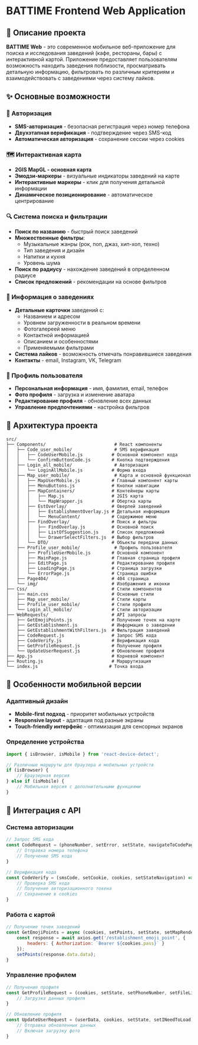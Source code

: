 # BATTIME Frontend Web Application

## 📱 Описание проекта

**BATTIME Web** - это современное мобильное веб-приложение для поиска и исследования заведений (кафе, рестораны, бары) с интерактивной картой. Приложение предоставляет пользователям возможность находить заведения поблизости, просматривать детальную информацию, фильтровать по различным критериям и взаимодействовать с заведениями через систему лайков.

## ✨ Основные возможности

### 🔐 Авторизация
- **SMS-авторизация** - безопасная регистрация через номер телефона
- **Двухэтапная верификация** - подтверждение через SMS-код
- **Автоматическая авторизация** - сохранение сессии через cookies

### 🗺️ Интерактивная карта
- **2GIS MapGL - основная карта**
- **Эмодзи-маркеры** - визуальные индикаторы заведений на карте
- **Интерактивные маркеры** - клик для получения детальной информации
- **Динамическое позиционирование** - автоматическое центрирование

### 🔍 Система поиска и фильтрации
- **Поиск по названию** - быстрый поиск заведений
- **Множественные фильтры**:
  - Музыкальные жанры (рок, поп, джаз, хип-хоп, техно)
  - Тип заведения и дизайн
  - Напитки и кухня
  - Уровень шума
- **Поиск по радиусу** - нахождение заведений в определенном радиусе
- **Список предложений** - рекомендации на основе фильтров

### 🏪 Информация о заведениях
- **Детальные карточки** заведений с:
  - Названием и адресом
  - Уровнем загруженности в реальном времени
  - Фотогалереей меню
  - Контактной информацией
  - Описанием и особенностями
  - Применяемыми фильтрами
- **Система лайков** - возможность отмечать понравившиеся заведения
- **Контакты** - email, Instagram, VK, Telegram

### 👤 Профиль пользователя
- **Персональная информация** - имя, фамилия, email, телефон
- **Фото профиля** - загрузка и изменение аватара
- **Редактирование профиля** - обновление всех данных
- **Управление предпочтениями** - настройка фильтров

## 📁 Архитектура проекта

```
src/
├── Components/                          # React компоненты
│   ├── Code_user_mobile/                # SMS верификация
│   │   ├── CodeUserMobile.js           # Основной компонент кода
│   │   └── ConfirmButtonCode.js        # Кнопка подтверждения
│   ├── Login_all_mobile/                # Авторизация
│   │   └── LoginAllMobile.js           # Форма входа
│   ├── Map_user_mobile/                 # Карта и основной функционал
│   │   ├── MapUserMobile.js            # Главный компонент карты
│   │   ├── MenuButtons.js              # Кнопки навигации
│   │   ├── MapContainers/              # Контейнеры карты
│   │   │   ├── Map.js                  # 2GIS карта
│   │   │   └── MapWrapper.js           # Обертка карты
│   │   ├── EstOverlay/                 # Оверлей заведений
│   │   │   ├── EstablishmentOverlay.js # Детальная информация
│   │   │   └── MenuContent/            # Содержимое меню
│   │   ├── FindOverlay/                # Поиск и фильтры
│   │   │   ├── FindOverlay.js          # Основной поиск
│   │   │   ├── ListOfSuggestion.js     # Список предложений
│   │   │   └── DrawerSelectFilters.js  # Выбор фильтров
│   │   └── DTO/                        # Объекты передачи данных
│   ├── Profile_user_mobile/             # Профиль пользователя
│   │   ├── ProfileUserMobile.js        # Основной компонент
│   │   ├── MainPage.js                 # Главная страница профиля
│   │   ├── EditPage.js                 # Редактирование профиля
│   │   ├── LoadingPage.js              # Страница загрузки
│   │   └── ErrorPage.js                # Страница ошибки
│   ├── Page404/                        # 404 страница
│   └── img/                            # Изображения и иконки
├── Css/                                # Стили компонентов
│   ├── main.css                        # Основные стили
│   ├── Map_user_mobile/                # Стили карты
│   ├── Profile_user_mobile/            # Стили профиля
│   └── Login_all_mobile/               # Стили авторизации
├── WebRequests/                        # API запросы
│   ├── GetEmojiPoints.js               # Получение точек на карте
│   ├── GetEstablishment.js             # Информация о заведении
│   ├── GetEstablishmentWithFilters.js  # Фильтрация заведений
│   ├── CodeRequest.js                  # Запрос SMS кода
│   ├── CodeVerify.js                   # Верификация кода
│   ├── GetProfileRequest.js            # Получение профиля
│   └── UpdateUserRequest.js            # Обновление профиля
├── App.js                              # Корневой компонент
├── Routing.js                          # Маршрутизация
└── index.js                           # Точка входа
```

## 📱 Особенности мобильной версии

### Адаптивный дизайн
- **Mobile-first подход** - приоритет мобильных устройств
- **Responsive layout** - адаптация под разные экраны
- **Touch-friendly интерфейс** - оптимизация для сенсорных экранов

### Определение устройства
```javascript
import { isBrowser, isMobile } from 'react-device-detect';

// Различные маршруты для браузера и мобильных устройств
if (isBrowser) {
    // Браузерная версия
} else if (isMobile) {
    // Мобильная версия с дополнительными функциями
}
```

## 🔗 Интеграция с API

### Система авторизации
```javascript
// Запрос SMS кода
const CodeRequest = (phoneNumber, setError, setState, navigateToCodePage) => {
    // Отправка номера телефона
    // Получение SMS кода
}

// Верификация кода
const CodeVerify = (smsCode, setCookie, cookies, setStateNavigation) => {
    // Проверка SMS кода
    // Получение авторизационного токена
    // Сохранение в cookies
}
```

### Работа с картой
```javascript
// Получение точек заведений
const GetEmojiPoints = async (cookies, setPoints, setState, setMapRenderingState) => {
    const response = await axios.get('/establishment_emoji_point', {
        headers: { Authorization: `Bearer ${cookies.pass}` }
    });
    setPoints(response.data.data);
}
```

### Управление профилем
```javascript
// Получение профиля
const GetProfileRequest = (cookies, setState, setPhoneNumber, setFileLink, setFirstName, setLastName, setEmail) => {
    // Загрузка данных профиля
}

// Обновление профиля
const UpdateUserRequest = (userData, cookies, setState, setINeedToLoad) => {
    // Отправка обновленных данных
    // Включая загрузку фото
}
```